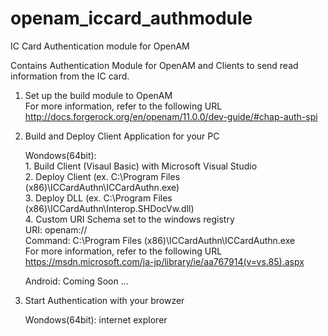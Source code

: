 # openam_iccard_authmodule
IC Card Authentication module for OpenAM

Contains Authentication Module for OpenAM and Clients to send read information from the IC card. <br/>

1. Set up the build module to OpenAM <br/>
   For more information, refer to the following URL <br/>
   http://docs.forgerock.org/en/openam/11.0.0/dev-guide/#chap-auth-spi <br/>
2. Build and Deploy Client Application for your PC <br/>
   
   Wondows(64bit): <br/>
                   1. Build Client (Visaul Basic) with Microsoft Visual Studio <br/>
                   2. Deploy Client (ex. C:\Program Files (x86)\ICCardAuthn\ICCardAuthn.exe) <br/>
                   3. Deploy DLL (ex. C:\Program Files (x86)\ICCardAuthn\Interop.SHDocVw.dll) <br/>
                   4. Custom URI Schema set to the windows registry <br/>
                       URI: openam:// <br/>
                       Command: C:\Program Files (x86)\ICCardAuthn\ICCardAuthn.exe <br/>
                      For more information, refer to the following URL <br/>
                      https://msdn.microsoft.com/ja-jp/library/ie/aa767914(v=vs.85).aspx <br/>
    
   Android: Coming Soon ... <br/>

3. Start Authentication with your browzer <br/>

   Wondows(64bit): internet explorer